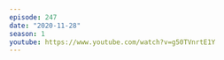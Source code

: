 ```yaml
---
episode: 247
date: "2020-11-28"
season: 1
youtube: https://www.youtube.com/watch?v=g50TVnrtE1Y
---
```

